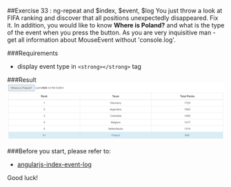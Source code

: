 ##Exercise 33 : ng-repeat and $index, $event, $log
You just throw a look at FIFA ranking and discover that all positions unexpectedly disappeared. Fix it. In addition, you would like to know **Where is Poland?** and what is the type of the event when you press the button. 
As you are very inquisitive man - get all information about MouseEvent without 'console.log'.

###Requirements
* display event type in ```<strong></strong>``` tag

###Result
![alt text](app/assets/1.png "1")

###Before you start, please refer to:
* [angularjs-index-event-log](https://egghead.io/lessons/angularjs-index-event-log)

Good luck!
